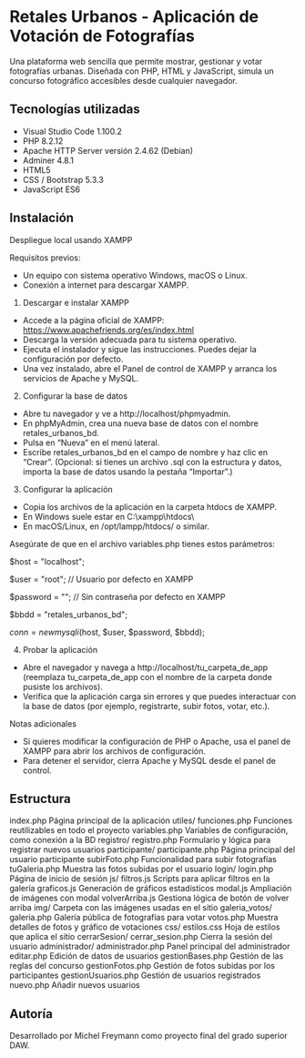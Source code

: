 # Retales Urbanos - Aplicación de Votación de Fotografías

Una plataforma web sencilla que permite mostrar, gestionar y votar fotografías urbanas. Diseñada con PHP, HTML y JavaScript, simula un concurso fotográfico accesibles desde cualquier navegador.

## Tecnologías utilizadas

- Visual Studio Code 1.100.2
- PHP 8.2.12
- Apache HTTP Server versión 2.4.62 (Debian)
- Adminer 4.8.1
- HTML5
- CSS / Bootstrap 5.3.3
- JavaScript ES6

## Instalación

Despliegue local usando XAMPP

Requisitos previos:
- Un equipo con sistema operativo Windows, macOS o Linux.
- Conexión a internet para descargar XAMPP.


1. Descargar e instalar XAMPP
- Accede a la página oficial de XAMPP: https://www.apachefriends.org/es/index.html
- Descarga la versión adecuada para tu sistema operativo.
- Ejecuta el instalador y sigue las instrucciones. Puedes dejar la configuración por defecto.
- Una vez instalado, abre el Panel de control de XAMPP y arranca los servicios de Apache y MySQL.


2. Configurar la base de datos
- Abre tu navegador y ve a http://localhost/phpmyadmin.
- En phpMyAdmin, crea una nueva base de datos con el nombre retales_urbanos_bd.
- Pulsa en “Nueva” en el menú lateral.
- Escribe retales_urbanos_bd en el campo de nombre y haz clic en “Crear”.
(Opcional: si tienes un archivo .sql con la estructura y datos, importa la base de datos usando la pestaña “Importar”.)


3. Configurar la aplicación
- Copia los archivos de la aplicación en la carpeta htdocs de XAMPP.
- En Windows suele estar en C:\xampp\htdocs\
- En macOS/Linux, en /opt/lampp/htdocs/ o similar.


Asegúrate de que en el archivo variables.php tienes estos parámetros:

$host = "localhost";

$user = "root";   // Usuario por defecto en XAMPP

$password = "";   // Sin contraseña por defecto en XAMPP

$bbdd   = "retales_urbanos_bd";

$conn = new mysqli($host, $user, $password, $bbdd);



4. Probar la aplicación
- Abre el navegador y navega a http://localhost/tu_carpeta_de_app (reemplaza tu_carpeta_de_app con el nombre de la carpeta donde pusiste los archivos).
- Verifica que la aplicación carga sin errores y que puedes interactuar con la base de datos (por ejemplo, registrarte, subir fotos, votar, etc.).


Notas adicionales
- Si quieres modificar la configuración de PHP o Apache, usa el panel de XAMPP para abrir los archivos de configuración.
- Para detener el servidor, cierra Apache y MySQL desde el panel de control.

## Estructura

index.php                    Página principal de la aplicación
utiles/
  funciones.php              Funciones reutilizables en todo el proyecto
  variables.php              Variables de configuración, como conexión a la BD
registro/
  registro.php               Formulario y lógica para registrar nuevos usuarios
participante/
  participante.php           Página principal del usuario participante
  subirFoto.php              Funcionalidad para subir fotografías
  tuGaleria.php              Muestra las fotos subidas por el usuario
login/
  login.php                  Página de inicio de sesión
js/
  filtros.js                 Scripts para aplicar filtros en la galería
  graficos.js                Generación de gráficos estadísticos
  modal.js                   Ampliación de imágenes con modal
  volverArriba.js            Gestiona lógica de botón de volver arriba
img/                         Carpeta con las imágenes usadas en el sitio
galeria_votos/
  galeria.php                Galería pública de fotografías para votar
  votos.php                  Muestra detalles de fotos y gráfico de votaciones
css/
  estilos.css                Hoja de estilos que aplica el sitio 
cerrarSesion/
  cerrar_sesion.php          Cierra la sesión del usuario
administrador/
  administrador.php          Panel principal del administrador
  editar.php                 Edición de datos de usuarios
  gestionBases.php           Gestión de las reglas del concurso
  gestionFotos.php           Gestión de fotos subidas por los participantes
  gestionUsuarios.php        Gestión de usuarios registrados
  nuevo.php                  Añadir nuevos usuarios

## Autoría
Desarrollado por Michel Freymann como proyecto final del grado superior DAW.

